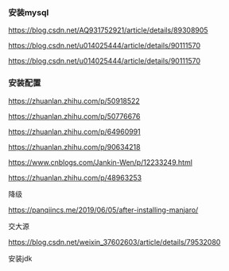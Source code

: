 
### 安装mysql

https://blog.csdn.net/AQ931752921/article/details/89308905

https://blog.csdn.net/u014025444/article/details/90111570

https://blog.csdn.net/u014025444/article/details/90111570

### 安装配置

https://zhuanlan.zhihu.com/p/50918522

https://zhuanlan.zhihu.com/p/50776676

https://zhuanlan.zhihu.com/p/64960991

https://zhuanlan.zhihu.com/p/90634218

https://www.cnblogs.com/Jankin-Wen/p/12233249.html

https://zhuanlan.zhihu.com/p/48963253

降级

https://panqiincs.me/2019/06/05/after-installing-manjaro/

交大源

https://blog.csdn.net/weixin_37602603/article/details/79532080

安装jdk







